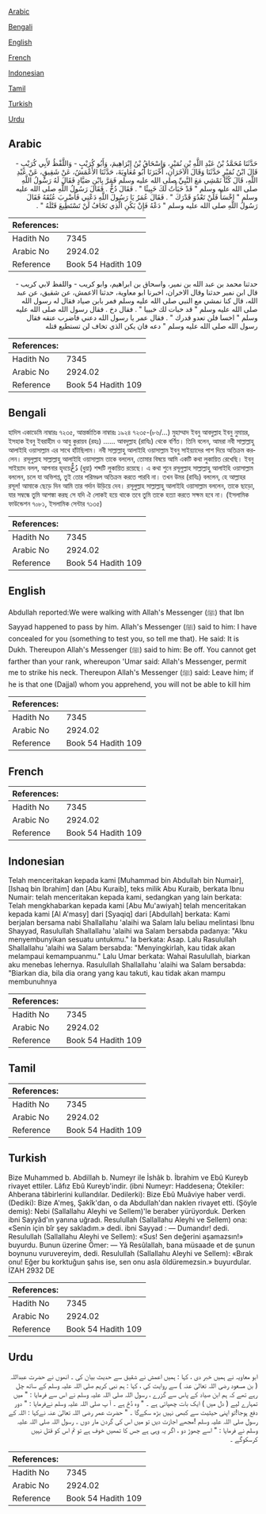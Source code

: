[Arabic](#arabic)

[Bengali](#bengali)

[English](#english)

[French](#french)

[Indonesian](#indonesian)

[Tamil](#tamil)

[Turkish](#turkish)

[Urdu](#urdu)

## Arabic


<div dir="rtl" lang="ar" style={{fontSize:'larger',backgroundColor:'#f8f9fa',padding:20}}>
حَدَّثَنَا مُحَمَّدُ بْنُ عَبْدِ اللَّهِ بْنِ نُمَيْرٍ، وَإِسْحَاقُ بْنُ إِبْرَاهِيمَ، وَأَبُو كُرَيْبٍ - وَاللَّفْظُ لأَبِي كُرَيْبٍ - قَالَ ابْنُ نُمَيْرٍ حَدَّثَنَا وَقَالَ الآخَرَانِ، أَخْبَرَنَا أَبُو مُعَاوِيَةَ، حَدَّثَنَا الأَعْمَشُ، عَنْ شَقِيقٍ، عَنْ عَبْدِ اللَّهِ، قَالَ كُنَّا نَمْشِي مَعَ النَّبِيِّ صلى الله عليه وسلم فَمَرَّ بِابْنِ صَيَّادٍ فَقَالَ لَهُ رَسُولُ اللَّهِ صلى الله عليه وسلم ‏"‏ قَدْ خَبَأْتُ لَكَ خَبِيئًا ‏"‏ ‏.‏ فَقَالَ دُخٌّ ‏.‏ فَقَالَ رَسُولُ اللَّهِ صلى الله عليه وسلم ‏"‏ اخْسَأْ فَلَنْ تَعْدُوَ قَدْرَكَ ‏"‏ ‏.‏ فَقَالَ عُمَرُ يَا رَسُولَ اللَّهِ دَعْنِي فَأَضْرِبَ عُنُقَهُ فَقَالَ رَسُولُ اللَّهِ صلى الله عليه وسلم ‏"‏ دَعْهُ فَإِنْ يَكُنِ الَّذِي تَخَافُ لَنْ تَسْتَطِيعَ قَتْلَهُ ‏"‏ ‏.‏
</div>
<div style={{backgroundColor:'#f8f9fa',padding:20, marginBottom: 10}}><table> <thead> <tr> <th>References:</th> <th></th> </tr> </thead> <tbody><tr><td>Hadith No</td><td>7345</td></tr><tr><td>Arabic No</td><td>2924.02</td></tr><tr><td>Reference</td><td>Book 54 Hadith 109</td></tr></tbody></table></div>


<div dir="rtl" lang="ar" style={{fontSize:'larger',backgroundColor:'#f8f9fa',padding:20}}>
حدثنا محمد بن عبد الله بن نمير، واسحاق بن ابراهيم، وابو كريب - واللفظ لابي كريب - قال ابن نمير حدثنا وقال الاخران، اخبرنا ابو معاوية، حدثنا الاعمش، عن شقيق، عن عبد الله، قال كنا نمشي مع النبي صلى الله عليه وسلم فمر بابن صياد فقال له رسول الله صلى الله عليه وسلم " قد خبات لك خبييا " . فقال دخ . فقال رسول الله صلى الله عليه وسلم " اخسا فلن تعدو قدرك " . فقال عمر يا رسول الله دعني فاضرب عنقه فقال رسول الله صلى الله عليه وسلم " دعه فان يكن الذي تخاف لن تستطيع قتله
</div>
<div style={{backgroundColor:'#f8f9fa',padding:20, marginBottom: 10}}><table> <thead> <tr> <th>References:</th> <th></th> </tr> </thead> <tbody><tr><td>Hadith No</td><td>7345</td></tr><tr><td>Arabic No</td><td>2924.02</td></tr><tr><td>Reference</td><td>Book 54 Hadith 109</td></tr></tbody></table></div>

## Bengali


<div dir="ltr" lang="bn" style={{fontSize:'larger',backgroundColor:'#f8f9fa',padding:20}}>
হাদিস একাডেমি নাম্বারঃ ৭২৩৫, আন্তর্জাতিক নাম্বারঃ ১৯২৪ ৭২৩৫-(৮৬/...) মুহাম্মাদ ইবনু আবদুল্লাহ ইবনু নুমায়র, ইসহাক ইবনু ইবরাহীম ও আবু কুরায়ব (রহঃ) ...... আবদুল্লাহ (রাযিঃ) থেকে বর্ণিত। তিনি বলেন, আমরা নবী সাল্লাল্লাহু আলাইহি ওয়াসাল্লাম এর সাথে হাঁটছিলাম। নবী সাল্লাল্লাহু আলাইহি ওয়াসাল্লাম ইবনু সাইয়্যাদের পাশ দিয়ে অতিক্রম করলেন। রসূলুল্লাহ সাল্লাল্লাহু আলাইহি ওয়াসাল্লাম তাকে বললেন, তোমার বিষয়ে আমি একটি কথা লুকায়িত রেখেছি। ইবনু সাইয়্যাদ বলল, আপনার হৃদয়েدُخٌّ (ধুয়া) শব্দটি লুকায়িত রয়েছে। এ কথা শুনে রসূলুল্লাহ সাল্লাল্লাহু আলাইহি ওয়াসাল্লাম বললেন, চলে যা অভিশপ্ত, তুই তোর পরিমণ্ডল অতিক্রম করতে পারবি না। তখন উমর (রাযিঃ) বললেন, হে আল্লাহর রসূল! আমাকে ছেড়ে দিন আমি তার গর্দান উড়িয়ে দেব। রসূলুল্লাহ সাল্লাল্লাহু আলাইহি ওয়াসাল্লাম বললেন, তাকে ছাড়ো, যার সম্বন্ধে তুমি আশঙ্কা করছ সে যদি ঐ লোকই হয়ে থাকে তবে তুমি তাকে হত্যা করতে সক্ষম হবে না। (ইসলামিক ফাউন্ডেশন ৭০৮১, ইসলামিক সেন্টার ৭১৩৫)
</div>
<div style={{backgroundColor:'#f8f9fa',padding:20, marginBottom: 10}}><table> <thead> <tr> <th>References:</th> <th></th> </tr> </thead> <tbody><tr><td>Hadith No</td><td>7345</td></tr><tr><td>Arabic No</td><td>2924.02</td></tr><tr><td>Reference</td><td>Book 54 Hadith 109</td></tr></tbody></table></div>

## English


<div dir="ltr" lang="en" style={{fontSize:'larger',backgroundColor:'#f8f9fa',padding:20}}>
Abdullah reported:We were walking with Allah's Messenger (ﷺ) that Ibn Sayyad happened to pass by him. Allah's Messenger (ﷺ) said to him: I have concealed for you (something to test you, so tell me that). He said: It is Dukh. Thereupon Allah's Messenger (ﷺ) said to him: Be off. You cannot get farther than your rank, whereupon 'Umar said: Allah's Messenger, permit me to strike his neck. Thereupon Allah's Messenger (ﷺ) said: Leave him; if he is that one (Dajjal) whom you apprehend, you will not be able to kill him
</div>
<div style={{backgroundColor:'#f8f9fa',padding:20, marginBottom: 10}}><table> <thead> <tr> <th>References:</th> <th></th> </tr> </thead> <tbody><tr><td>Hadith No</td><td>7345</td></tr><tr><td>Arabic No</td><td>2924.02</td></tr><tr><td>Reference</td><td>Book 54 Hadith 109</td></tr></tbody></table></div>

## French


<div dir="ltr" lang="fr" style={{fontSize:'larger',backgroundColor:'#f8f9fa',padding:20}}>

</div>
<div style={{backgroundColor:'#f8f9fa',padding:20, marginBottom: 10}}><table> <thead> <tr> <th>References:</th> <th></th> </tr> </thead> <tbody><tr><td>Hadith No</td><td>7345</td></tr><tr><td>Arabic No</td><td>2924.02</td></tr><tr><td>Reference</td><td>Book 54 Hadith 109</td></tr></tbody></table></div>

## Indonesian


<div dir="ltr" lang="id" style={{fontSize:'larger',backgroundColor:'#f8f9fa',padding:20}}>
Telah menceritakan kepada kami [Muhammad bin Abdullah bin Numair], [Ishaq bin Ibrahim] dan [Abu Kuraib], teks milik Abu Kuraib, berkata Ibnu Numair: telah menceritakan kepada kami, sedangkan yang lain berkata: Telah mengkhabarkan kepada kami [Abu Mu'awiyah] telah menceritakan kepada kami [Al A'masy] dari [Syaqiq] dari [Abdullah] berkata: Kami berjalan bersama nabi Shallallahu 'alaihi wa Salam lalu beliau melintasi Ibnu Shayyad, Rasulullah Shallallahu 'alaihi wa Salam bersabda padanya: "Aku menyembunyikan sesuatu untukmu." Ia berkata: Asap. Lalu Rasulullah Shallallahu 'alaihi wa Salam bersabda: "Menyingkirlah, kau tidak akan melampaui kemampuanmu." Lalu Umar berkata: Wahai Rasulullah, biarkan aku menebas lehernya. Rasulullah Shallallahu 'alaihi wa Salam bersabda: "Biarkan dia, bila dia orang yang kau takuti, kau tidak akan mampu membunuhnya
</div>
<div style={{backgroundColor:'#f8f9fa',padding:20, marginBottom: 10}}><table> <thead> <tr> <th>References:</th> <th></th> </tr> </thead> <tbody><tr><td>Hadith No</td><td>7345</td></tr><tr><td>Arabic No</td><td>2924.02</td></tr><tr><td>Reference</td><td>Book 54 Hadith 109</td></tr></tbody></table></div>

## Tamil


<div dir="ltr" lang="ta" style={{fontSize:'larger',backgroundColor:'#f8f9fa',padding:20}}>

</div>
<div style={{backgroundColor:'#f8f9fa',padding:20, marginBottom: 10}}><table> <thead> <tr> <th>References:</th> <th></th> </tr> </thead> <tbody><tr><td>Hadith No</td><td>7345</td></tr><tr><td>Arabic No</td><td>2924.02</td></tr><tr><td>Reference</td><td>Book 54 Hadith 109</td></tr></tbody></table></div>

## Turkish


<div dir="ltr" lang="tr" style={{fontSize:'larger',backgroundColor:'#f8f9fa',padding:20}}>
Bize Muhammed b. AbdiIIah b. Numeyr ile İshâk b. İbrahim ve Ebû Kureyb rivayet ettiler. Lâfız Ebû Kureyb'indir. (ibni Numeyr: Haddesena; Ötekiler: Ahberana tâbirlerini kullandılar. Dedilerki): Bize Ebû Muâviye haber verdi. (Dediki): Bize A'meş, Şakîk'dan, o da Abdullah'dan naklen rivayet etti. (Şöyle demiş): Nebi (Sallallahu Aleyhi ve Sellem)'le beraber yürüyorduk. Derken ibni Sayyâd'ın yanına uğradı. Resulullah (Sallallahu Aleyhi ve Sellem) ona: «Senin için bîr şey sakladım.» dedi. ibni Sayyad : — Dumandır! dedi. Resulullah (Sallallahu Aleyhi ve Sellem): «Sus! Sen değerini aşamazsın!» buyurdu. Bunun üzerine Ömer: — Yâ Resûlallah, bana müsaade et de şunun boynunu vuruvereyim, dedi. Resulullah (Sallallahu Aleyhi ve Sellem): «Bırak onu! Eğer bu korktuğun şahıs ise, sen onu asla öldüremezsin.» buyurdular. İZAH 2932 DE
</div>
<div style={{backgroundColor:'#f8f9fa',padding:20, marginBottom: 10}}><table> <thead> <tr> <th>References:</th> <th></th> </tr> </thead> <tbody><tr><td>Hadith No</td><td>7345</td></tr><tr><td>Arabic No</td><td>2924.02</td></tr><tr><td>Reference</td><td>Book 54 Hadith 109</td></tr></tbody></table></div>

## Urdu


<div dir="rtl" lang="ur" style={{fontSize:'larger',backgroundColor:'#f8f9fa',padding:20}}>
ابو معاویہ نے ہمیں خبر دی ، کہا : ہمیں اعمش نے شقیق سے حدیث بیان کی ۔ انھوں نے حضرت عبداللہ ( بن مسعود رضی اللہ تعالیٰ عنہ ) سے روایت کی ، کہا : ہم نبی کریم صلی اللہ علیہ وسلم کے ساتھ چل رہے تھے کہ ہم ابن صیاد کے پاس سے گزرے ، رسول اللہ صلی اللہ علیہ وسلم نے اس سے فرمایا : " میں تمہارے لیے ( دل میں ) ایک بات چھپائی ہے ۔ " وہ دُخَ ہے ۔ آ پ صلی اللہ علیہ وسلم نےفرمایا : " دور دفع ہوجا!تو اپنی حیثیت سے کبھی نہیں بڑھ سکےگا ۔ " حضرت عمر رضی اللہ تعالیٰ عنہ نےکہا : اللہ کے رسول صلی اللہ علیہ وسلم !مجھے اجازت دیں تو میں اس کی گردن مار دوں ۔ رسول اللہ صلی اللہ علیہ وسلم نے فرمایا : " اسے چھوڑ دو ، اگر یہ وہی ہے جس کا تمھیں خوف ہے تو تم اس کو قتل نہیں کرسکوگے ۔
</div>
<div style={{backgroundColor:'#f8f9fa',padding:20, marginBottom: 10}}><table> <thead> <tr> <th>References:</th> <th></th> </tr> </thead> <tbody><tr><td>Hadith No</td><td>7345</td></tr><tr><td>Arabic No</td><td>2924.02</td></tr><tr><td>Reference</td><td>Book 54 Hadith 109</td></tr></tbody></table></div>